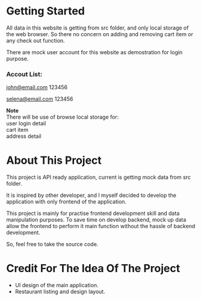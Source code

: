 # Getting Started

All data in this website is getting from src folder, and only local storage of the web browser. So there no concern on adding and removing cart item or any check out function.

There are mock user account for this website as demostration for login purpose.

### Accout List:
john@email.com
123456

selena@email.com
123456

**Note**
<br/>There will be use of browse local storage for:
<br/>user login detail
<br/>cart item
<br/>address detail

# About This Project

This project is API ready application, current is getting mock data from src folder. 

It is inspired by other developer, and I myself decided to develop the application with only frontend of the application. 

This project is mainly for practise frontend development skill and data manipulation purposes. To save time on develop backend, mock up data allow the frontend to perform it main function without the hassle of backend development.

So, feel free to take the source code.

# Credit For The Idea Of The Project

- UI design of the main application.
- Restaurant listing and design layout.


